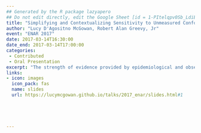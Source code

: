 ```yaml
---
## Generated by the R package lazyapero
## Do not edit directly, edit the Google Sheet [id = 1-PItelqpv0Sb_LdiEDqb8O3D_Roii5nVTL07IRVbRtA]
title: "Simplifying and Contextualizing Sensitivity to Unmeasured Confounding Tipping Point Analyses"
author: "Lucy D'Agositno McGowan, Robert Alan Greevy, Jr"
event: "ENAR 2017"
date: 2017-03-14T16:30:00
date_end: 2017-03-14T17:00:00
categories:
 - Contributed
 - Oral Presentation
excerpt: "The strength of evidence provided by epidemiological and observational studies is inherently limited by the potential for unmeasured confounding. Thus, we would expect every observational study to include a quantitative sensitivity to unmeasured confounding analysis. However, we reviewed 90 recent studies with statistically significant findings, published in top tier journals, and found 41 mentioned the issue of unmeasured confounding as a limitation, but only 4 included a quantitative sensitivity analysis. Moreover, the rule of thumb that considers effects 2 or greater as robust can be misleading in being too low for studies missing an important confounder and too high for studies that extensively control for confounding. We simplify the seminal work of Rosenbaum and Rubin (1983) and Lin, Pstay, and Kronmal (1998). We focus on three key quantities: the observed bound of the confidence interval closest to the null, a plausible residual effect size for an unmeasured binary confounder, and a realistic prevalence difference for this hypothetical confounder. We offer guidelines to researchers for anchoring the tipping point analysis in the context of the study and provide examples."
links:
- icon: images
  icon_pack: fas
  name: slides
  url: https://lucymcgowan.github.io/talks/2017_enar/slides.html#1





---
```

